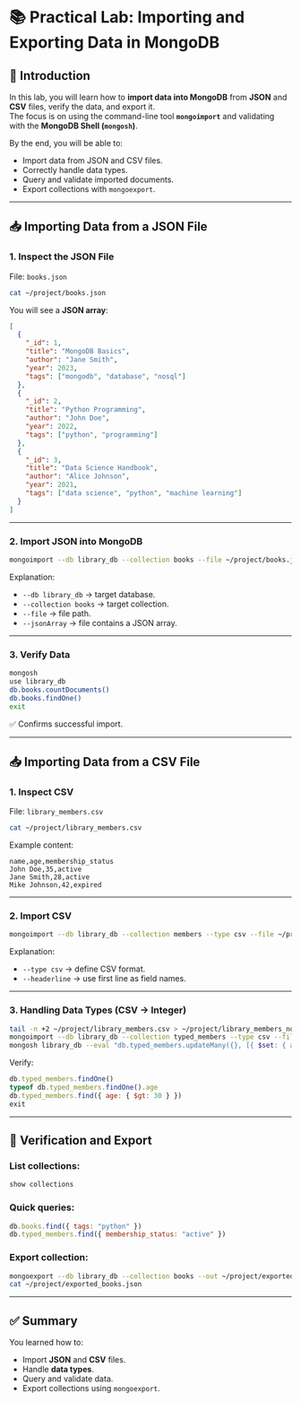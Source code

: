 # 📚 Practical Lab: Importing and Exporting Data in MongoDB

## 🚀 Introduction
In this lab, you will learn how to **import data into MongoDB** from **JSON** and **CSV** files, verify the data, and export it.  
The focus is on using the command-line tool **`mongoimport`** and validating with the **MongoDB Shell (`mongosh`)**.

By the end, you will be able to:
- Import data from JSON and CSV files.
- Correctly handle data types.
- Query and validate imported documents.
- Export collections with `mongoexport`.

---

## 📥 Importing Data from a JSON File

### 1. Inspect the JSON File
File: `books.json`

```bash
cat ~/project/books.json
```

You will see a **JSON array**:

```json
[
  {
    "_id": 1,
    "title": "MongoDB Basics",
    "author": "Jane Smith",
    "year": 2023,
    "tags": ["mongodb", "database", "nosql"]
  },
  {
    "_id": 2,
    "title": "Python Programming",
    "author": "John Doe",
    "year": 2022,
    "tags": ["python", "programming"]
  },
  {
    "_id": 3,
    "title": "Data Science Handbook",
    "author": "Alice Johnson",
    "year": 2021,
    "tags": ["data science", "python", "machine learning"]
  }
]
```

---

### 2. Import JSON into MongoDB

```bash
mongoimport --db library_db --collection books --file ~/project/books.json --jsonArray
```

Explanation:
- `--db library_db` → target database.
- `--collection books` → target collection.
- `--file` → file path.
- `--jsonArray` → file contains a JSON array.

---

### 3. Verify Data

```bash
mongosh
use library_db
db.books.countDocuments()
db.books.findOne()
exit
```

✅ Confirms successful import.

---

## 📥 Importing Data from a CSV File

### 1. Inspect CSV
File: `library_members.csv`

```bash
cat ~/project/library_members.csv
```

Example content:

```csv
name,age,membership_status
John Doe,35,active
Jane Smith,28,active
Mike Johnson,42,expired
```

---

### 2. Import CSV

```bash
mongoimport --db library_db --collection members --type csv --file ~/project/library_members.csv --headerline
```

Explanation:
- `--type csv` → define CSV format.
- `--headerline` → use first line as field names.

---

### 3. Handling Data Types (CSV → Integer)

```bash
tail -n +2 ~/project/library_members.csv > ~/project/library_members_no_header.csv
mongoimport --db library_db --collection typed_members --type csv --file ~/project/library_members_no_header.csv --fields "name,age,membership_status"
mongosh library_db --eval "db.typed_members.updateMany({}, [{ $set: { age: { $toInt: \"$age\" } } }])"
```

Verify:

```javascript
db.typed_members.findOne()
typeof db.typed_members.findOne().age
db.typed_members.find({ age: { $gt: 30 } })
exit
```

---

## 🔎 Verification and Export

### List collections:

```javascript
show collections
```

### Quick queries:

```javascript
db.books.find({ tags: "python" })
db.typed_members.find({ membership_status: "active" })
```

### Export collection:

```bash
mongoexport --db library_db --collection books --out ~/project/exported_books.json
cat ~/project/exported_books.json
```

---

## ✅ Summary
You learned how to:
- Import **JSON** and **CSV** files.
- Handle **data types**.
- Query and validate data.
- Export collections using `mongoexport`.
